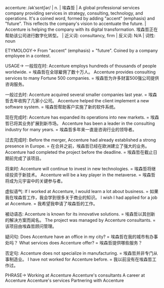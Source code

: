 accenture: /əkˈsɛntʃər/ | n. | 埃森哲 | A global professional services company providing services in strategy, consulting, technology, and operations.  It's a coined word, formed by adding "accent" (emphasis) and "future". This reflects the company's vision to accentuate the future. | Accenture is helping the company with its digital transformation. 埃森哲正在帮助该公司进行数字化转型。 | 近义词:  consultancy, firm | 反义词: N/A | 词性: noun

ETYMOLOGY->
From "accent" (emphasis) + "future". Coined by a company employee in a contest.

USAGE->
一般现在时:
Accenture employs hundreds of thousands of people worldwide. = 埃森哲在全球雇佣了数十万人。
Accenture provides consulting services to many Fortune 500 companies. = 埃森哲为许多财富500强公司提供咨询服务。


一般过去时:
Accenture acquired several smaller companies last year. = 埃森哲去年收购了几家小公司。
Accenture helped the client implement a new software system. = 埃森哲帮助客户实施了新的软件系统。


现在完成时:
Accenture has expanded its operations into new markets. = 埃森哲已将其业务扩展到新市场。
Accenture has been a leader in the consulting industry for many years. = 埃森哲多年来一直是咨询行业的领导者。


过去完成时:
Before the merger, Accenture had already established a strong presence in Europe. = 在合并之前，埃森哲已经在欧洲建立了强大的业务。
Accenture had completed the project before the deadline. = 埃森哲在截止日期前完成了该项目。


将来时:
Accenture will continue to invest in new technologies. = 埃森哲将继续投资于新技术。
Accenture will be a key player in the metaverse. = 埃森哲将成为元宇宙中的关键参与者。


虚拟语气:
If I worked at Accenture, I would learn a lot about business. = 如果我在埃森哲工作，我会学到很多关于商业的知识。
I wish I had applied for a job at Accenture. = 我希望我申请了埃森哲的工作。


被动语态:
Accenture is known for its innovative solutions. = 埃森哲以其创新的解决方案而闻名。
The project was managed by Accenture consultants. = 该项目由埃森哲顾问管理。


疑问句:
Does Accenture have an office in my city? = 埃森哲在我的城市有办事处吗？
What services does Accenture offer? = 埃森哲提供哪些服务？


否定句:
Accenture does not specialize in manufacturing. = 埃森哲并非专门从事制造业。
I have not worked for Accenture before. = 我以前没有在埃森哲工作过。


PHRASE->
Working at Accenture
Accenture's consultants
A career at Accenture
Accenture's services
Partnering with Accenture
